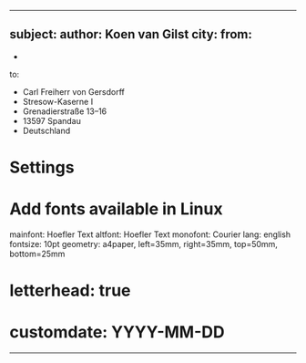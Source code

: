 
---
subject: 
author: Koen van Gilst
city: 
from:
- 
- 
to:
- Carl Freiherr von Gersdorff
- Stresow-Kaserne I
- Grenadierstraße 13–16
- 13597 Spandau
- Deutschland

# Settings
# Add fonts available in Linux
mainfont: Hoefler Text
altfont: Hoefler Text
monofont: Courier
lang: english
fontsize: 10pt
geometry: a4paper, left=35mm, right=35mm, top=50mm, bottom=25mm
# letterhead: true
# customdate: YYYY-MM-DD
---

